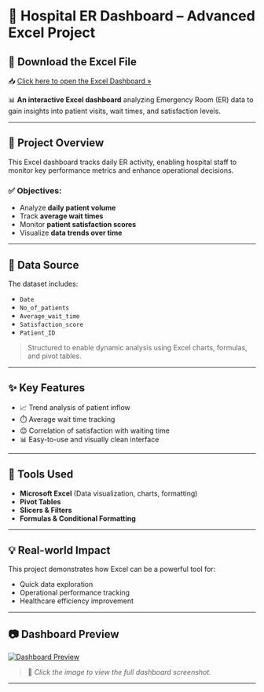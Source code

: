 # 🏥 Hospital ER Dashboard – Advanced Excel Project


## 📄 Download the Excel File

📥 [Click here to open the Excel Dashboard »](./HospitalDashboardProject.xlsx)

📊 **An interactive Excel dashboard** analyzing Emergency Room (ER) data to gain insights into patient visits, wait times, and satisfaction levels.

---

## 📌 Project Overview

This Excel dashboard tracks daily ER activity, enabling hospital staff to monitor key performance metrics and enhance operational decisions.

### ✅ Objectives:
- Analyze **daily patient volume**
- Track **average wait times**
- Monitor **patient satisfaction scores**
- Visualize **data trends over time**

---

## 🧮 Data Source

The dataset includes:
- `Date`  
- `No_of_patients`  
- `Average_wait_time`  
- `Satisfaction_score`  
- `Patient_ID`

> Structured to enable dynamic analysis using Excel charts, formulas, and pivot tables.

---

## ✨ Key Features

- 📈 Trend analysis of patient inflow
- ⏱️ Average wait time tracking
- 😊 Correlation of satisfaction with waiting time
- 📊 Easy-to-use and visually clean interface

---

## 💼 Tools Used

- **Microsoft Excel** (Data visualization, charts, formatting)
- **Pivot Tables**
- **Slicers & Filters**
- **Formulas & Conditional Formatting**

---

## 💡 Real-world Impact

This project demonstrates how Excel can be a powerful tool for:
- Quick data exploration
- Operational performance tracking
- Healthcare efficiency improvement

---
## 📷 Dashboard Preview

[![Dashboard Preview](./preview.png)](./preview.png)

> 📌 *Click the image to view the full dashboard screenshot.*

---
